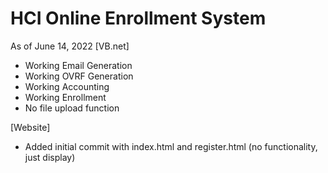 # **HCI Online Enrollment System**

As of June 14, 2022 
[VB.net]
    
- Working Email Generation
- Working OVRF Generation
- Working Accounting
- Working Enrollment
- No file upload function


[Website]
- Added initial commit with index.html and register.html (no functionality, just display)